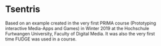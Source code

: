 # Tsentris
Based on an example created in the very first PRIMA course (Prototyping interactive Media-Apps and Games) 
in Winter 2019 at the Hochschule Furtwangen University, Faculty of Digital Media. It was also the very first
time FUDGE was used in a course.
